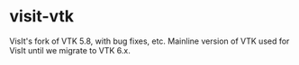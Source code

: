 visit-vtk
=========

VisIt's fork of VTK 5.8, with bug fixes, etc. Mainline version of VTK used for VisIt until we migrate to VTK 6.x.